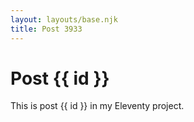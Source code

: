 ```yaml
---
layout: layouts/base.njk
title: Post 3933
---
```


# Post {{ id }}

This is post {{ id }} in my Eleventy project.
